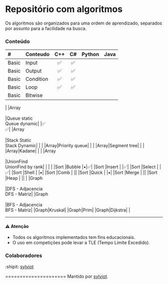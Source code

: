 # Repositório com algoritmos

Os algoritmos são organizados para uma ordem de aprendizado, separados por assunto para a facilidade na busca.


### Conteúdo


|# 		|Conteudo 	|C++				 |C#				  |Python	|Java	|
|:---	|:---		|:---:				 |:---:				  |:---:	|:---:	|
|Basic	|Input		|:white_check_mark:	 |:white_check_mark:  |			|		|
|Basic	|Output		|:white_check_mark:	 |:white_check_mark:  |			|		|
|Basic	|Condition	|:white_check_mark:	 |:white_check_mark:  |			|		|
|Basic	|Loop		|:white_check_mark:	 |:white_check_mark:  |			|		|
|Basic	|Bitwise| | |
|
|Array<br><br>|Queue static<br>Queue dynamic| |:white_check_mark:<br>:white_check_mark:|
|Array<br><br>|Stack Static<br>Stack Dynamic| | |
|Array|Priority queue| | |
|Array|Segment tree| | |
|Array|Kadane| | |
|Array<br><br>|UnionFind<br>UnionFind by rank|	|	|
|
|Sort	|Bubble		|:black_small_square:|:white_check_mark:|
|Sort	|Insert		|	|:white_check_mark:|
|Sort	|Select		|	|:white_check_mark:|
|Sort	|Shell		|	|:black_small_square:|
|Sort	|Comb		|	||
|Sort	|Quick		|	|:black_small_square:|
|Sort	|Merge		|	||
|Sort	|Heap		|	||
|
|Graph<br><br>|DFS - Adjacencia<br>DFS - Matriz|
|Graph<br><br>|BFS - Adjacencia<br>BFS - Matriz|
|Graph|Kruskal|
|Graph|Prim|
|Graph|Dijkstra|
|

____________________
#### :warning: Atenção
* Todos os algoritmos implementados tem fins educacionais. 
* O uso em competições pode levar a TLE (Tempo Limite Excedido).

### Colaboradores

:shipit: [sylviot](https://github.com/sylviot)

=====================
Mantido por [sylviot](https://github.com/sylviot).